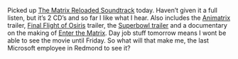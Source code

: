 Picked up [The Matrix Reloaded
Soundtrack](http://intothematrixmusic.com/) today. Haven’t given it a
full listen, but it’s 2 CD’s and so far I like what I hear. Also
includes the [Animatrix](http://www.intothematrix.com/) trailer, [Final
Flight of
Osiris](http://www.intothematrix.com/rl_cmp/anime_frames_osiris.html)
trailer, the [Superbowl
trailer](http://whatisthematrix.warnerbros.com/rl_cmp/trailer2_qt.html)
and a documentary on the making of [Enter the
Matrix](http://www.enterthematrixgame.com). Day job stuff tomorrow means
I wont be able to see the movie until Friday. So what will that make me,
the last Microsoft employee in Redmond to see it?
